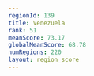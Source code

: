 ```yaml
---
regionId: 139
title: Venezuela
rank: 51
meanScore: 73.17
globalMeanScore: 68.78
numRegions: 220
layout: region_score
---
```


